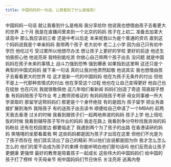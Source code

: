 ```yaml
---
title: 中国妈妈的一句话，让我看到了什么是格局!
---
```

中国妈妈一句话
就让我看到什么是格局
我分享给你
他说我也想借由孩子去看更大的世界
上个月
我是在直播间里卖到一个北京的妈妈
孩子在上初二
准备去加拿大读高中
那么我应该初三者
还是中考以后走
本来呢我以为是个普通的资讯
直到这个妈妈说我是个单亲妈妈
我带两个孩子
老大初中
老二上小学
因为自己只有初中学历
他吃过亏
受过累所以他想尽办法
想让孩子上更好的学校
更好的前途
他还生怕我担心他
他说亮哥
我特别能吃苦
你放心自己带两个孩子出去
没问题
就是中国妈妈在孩子未来的事情上
战斗力强到恐怖
强到爆表
如果指到这里啊
这还只是个典型的中国式妈妈
接下来一句话
真的让我对他肃然起敬
他说其实
我也想借由孩子去看看更大的世界
哇
这才是新一代的中国妈妈
他在为孩子无条件的付出
但他不是上一代那种苦情式的付出
他在享受这个过程
他也在让自己变得更好
他自己也在绽放
也在闪光
我就很敬佩他
这几年咱们看新闻
妈妈们创造了奇迹
简直超乎想象
有妈妈陪孩子写作业
考上教师资格证的
有妈妈陪孩子考研
母女同事被一所大学录取的
那留学这帮妈妈们
那更是个个身怀绝技
有的是因为
孩子留学
把业务直接扩展到海外
我陪孩子
有的送孩子出去读书
顺便给自己申请了一个MBA的
前两天我去香港
过关的时候
我看到跟孩子们一起两地奔波的妈妈
孩子上学
他上班吃饭的时候
我看到辅导孩子写作业的妈妈
我走在路上
我看到争分夺秒找我咨询的妈妈粉丝
还有在校园里边
都要临走了
我遇到两个为了孩子的出路
在香港读研的妈妈
笑嘻嘻的坐那看着我
啊
这些妈妈都是因为孩子才出现在这里
但他们不光是为了孩子而存在
他们其实活出了自己的精彩
所以他们会说都是因为你
我才怎么怎么怎么的
他们的爱不会成为孩子的束缚
你能听明白他们那句话吗
他们反而会让孩子更健康
更强悍
最好的教育是陪着孩子一起成长
这些伟大的中国妈妈们
给中国的孩子打了榜样
今天母亲节
祝中国妈妈们节日快乐
关注亮哥
逃离内卷
